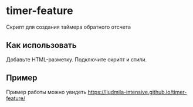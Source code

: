 # timer-feature
Скрипт для создания таймера обратного отсчета

## Как использовать
Добавьте HTML-разметку.
Подключите скрипт и стили.

## Пример
Пример работы можно увидеть https://liudmila-intensive.github.io/timer-feature/
